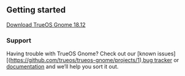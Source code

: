 ## Getting started

[Download TrueOS Gnome 18.12](https://pkg.trueos.org/iso/gnome-stable/TrueOS-Gnome-Stable-x64-f12bb6bb0-20181218.iso)

### Support

Having trouble with TrueOS Gnome? Check out our [known issues][(https://github.com/trueos/trueos-gnome/projects/1),[bug tracker](https://github.com/trueos/trueos-gnome/issues/) or [documentation](https://github.com/trueos/trueos-gnome/wiki) and we’ll help you sort it out.
